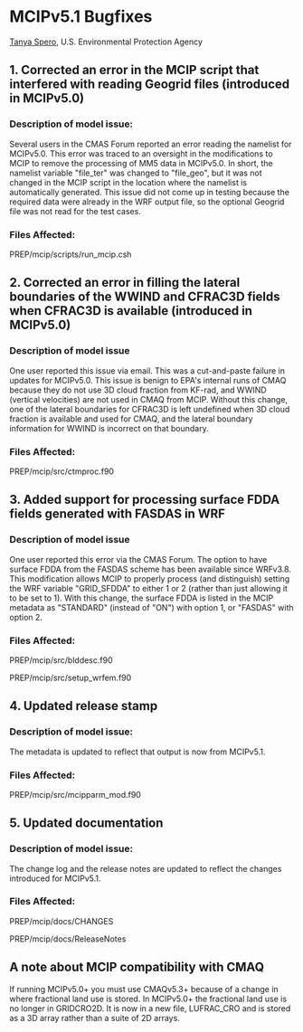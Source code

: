 # MCIPv5.1 Bugfixes
[Tanya Spero](mailto:Spero.Tanya@epa.gov), U.S. Environmental Protection Agency

## 1. Corrected an error in the MCIP script that interfered with reading Geogrid files (introduced in MCIPv5.0) 
### Description of model issue:
Several users in the CMAS Forum reported an error reading the namelist for MCIPv5.0. 
This error was traced to an oversight in the modifications to MCIP to remove the processing of MM5 data in MCIPv5.0. 
In short, the namelist variable "file_ter" was changed to "file_geo", 
but it was not changed in the MCIP script in the location where the namelist is automatically generated. 
This issue did not come up in testing because the required data were already in the WRF output file, 
so the optional Geogrid file was not read for the test cases.

### Files Affected:
PREP/mcip/scripts/run_mcip.csh

## 2.	Corrected an error in filling the lateral boundaries of the WWIND and CFRAC3D fields when CFRAC3D is available (introduced in MCIPv5.0) 
### Description of model issue
One user reported this issue via email. This was a cut-and-paste failure in updates for MCIPv5.0. This issue is benign to EPA's internal runs of CMAQ because they do not use 3D cloud fraction from KF-rad, and WWIND (vertical velocities) are not used in CMAQ from MCIP. Without this change, one of the lateral boundaries for CFRAC3D is left undefined when 3D cloud fraction is available and used for CMAQ, and the lateral boundary information for WWIND is incorrect on that boundary.

### Files Affected:
PREP/mcip/src/ctmproc.f90

## 3.	Added support for processing surface FDDA fields generated with FASDAS in WRF 
### Description of model issue
One user reported this error via the CMAS Forum. The option to have surface FDDA from the FASDAS scheme has been available since WRFv3.8. This modification allows MCIP to properly process (and distinguish) setting the WRF variable "GRID_SFDDA" to either 1 or 2 (rather than just allowing it to be set to 1).  With this change, the surface FDDA is listed in the MCIP metadata as "STANDARD" (instead of "ON") with option 1, or "FASDAS" with option 2.

### Files Affected:
  PREP/mcip/src/blddesc.f90
  
  PREP/mcip/src/setup_wrfem.f90

## 4.	Updated release stamp
### Description of model issue:
The metadata is updated to reflect that output is now from MCIPv5.1.

### Files Affected:
PREP/mcip/src/mcipparm_mod.f90

## 5.	Updated documentation
### Description of model issue:
The change log and the release notes are updated to reflect the changes introduced for MCIPv5.1.

### Files Affected: 
PREP/mcip/docs/CHANGES

PREP/mcip/docs/ReleaseNotes

## A note about MCIP compatibility with CMAQ
If running MCIPv5.0+ you must use CMAQv5.3+ because of a change in where fractional land use is stored.  In MCIPv5.0+ the fractional land use is no longer in GRIDCRO2D.  It is now in a new file, LUFRAC_CRO and is stored as a 3D array rather than a suite of 2D arrays.
